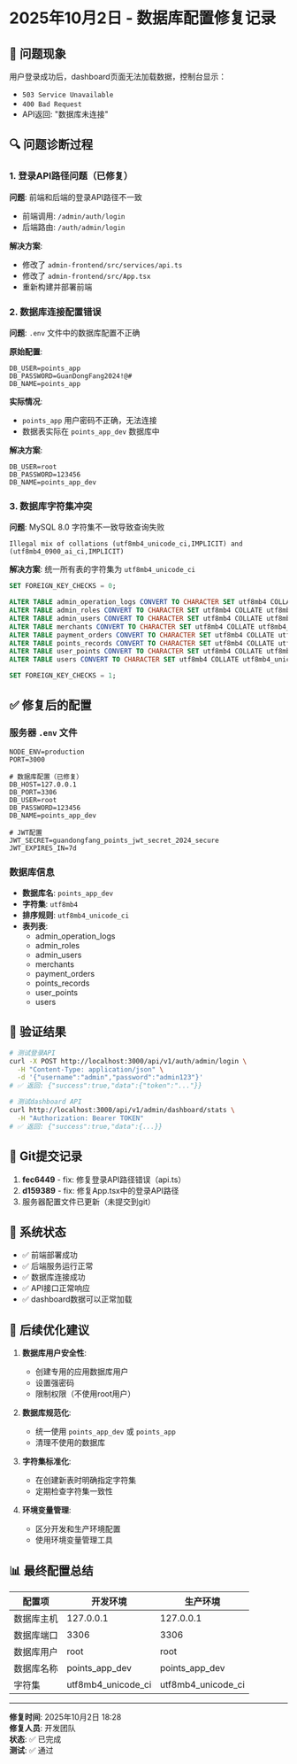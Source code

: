 # 2025年10月2日 - 数据库配置修复记录

## 🐛 问题现象

用户登录成功后，dashboard页面无法加载数据，控制台显示：
- `503 Service Unavailable`
- `400 Bad Request`  
- API返回: "数据库未连接"

## 🔍 问题诊断过程

### 1. 登录API路径问题（已修复）
**问题**: 前端和后端的登录API路径不一致
- 前端调用: `/admin/auth/login`
- 后端路由: `/auth/admin/login`

**解决方案**:
- 修改了 `admin-frontend/src/services/api.ts`
- 修改了 `admin-frontend/src/App.tsx`
- 重新构建并部署前端

### 2. 数据库连接配置错误
**问题**: `.env` 文件中的数据库配置不正确

**原始配置**:
```env
DB_USER=points_app
DB_PASSWORD=GuanDongFang2024!@#
DB_NAME=points_app
```

**实际情况**:
- `points_app` 用户密码不正确，无法连接
- 数据表实际在 `points_app_dev` 数据库中

**解决方案**:
```env
DB_USER=root
DB_PASSWORD=123456
DB_NAME=points_app_dev
```

### 3. 数据库字符集冲突
**问题**: MySQL 8.0 字符集不一致导致查询失败
```
Illegal mix of collations (utf8mb4_unicode_ci,IMPLICIT) and (utf8mb4_0900_ai_ci,IMPLICIT)
```

**解决方案**: 统一所有表的字符集为 `utf8mb4_unicode_ci`
```sql
SET FOREIGN_KEY_CHECKS = 0;

ALTER TABLE admin_operation_logs CONVERT TO CHARACTER SET utf8mb4 COLLATE utf8mb4_unicode_ci;
ALTER TABLE admin_roles CONVERT TO CHARACTER SET utf8mb4 COLLATE utf8mb4_unicode_ci;
ALTER TABLE admin_users CONVERT TO CHARACTER SET utf8mb4 COLLATE utf8mb4_unicode_ci;
ALTER TABLE merchants CONVERT TO CHARACTER SET utf8mb4 COLLATE utf8mb4_unicode_ci;
ALTER TABLE payment_orders CONVERT TO CHARACTER SET utf8mb4 COLLATE utf8mb4_unicode_ci;
ALTER TABLE points_records CONVERT TO CHARACTER SET utf8mb4 COLLATE utf8mb4_unicode_ci;
ALTER TABLE user_points CONVERT TO CHARACTER SET utf8mb4 COLLATE utf8mb4_unicode_ci;
ALTER TABLE users CONVERT TO CHARACTER SET utf8mb4 COLLATE utf8mb4_unicode_ci;

SET FOREIGN_KEY_CHECKS = 1;
```

## ✅ 修复后的配置

### 服务器 `.env` 文件
```env
NODE_ENV=production
PORT=3000

# 数据库配置（已修复）
DB_HOST=127.0.0.1
DB_PORT=3306
DB_USER=root
DB_PASSWORD=123456
DB_NAME=points_app_dev

# JWT配置
JWT_SECRET=guandongfang_points_jwt_secret_2024_secure
JWT_EXPIRES_IN=7d
```

### 数据库信息
- **数据库名**: `points_app_dev`
- **字符集**: `utf8mb4`
- **排序规则**: `utf8mb4_unicode_ci`
- **表列表**:
  - admin_operation_logs
  - admin_roles
  - admin_users
  - merchants
  - payment_orders
  - points_records
  - user_points
  - users

## 🧪 验证结果

```bash
# 测试登录API
curl -X POST http://localhost:3000/api/v1/auth/admin/login \
  -H "Content-Type: application/json" \
  -d '{"username":"admin","password":"admin123"}'
# ✅ 返回: {"success":true,"data":{"token":"..."}}

# 测试dashboard API
curl http://localhost:3000/api/v1/admin/dashboard/stats \
  -H "Authorization: Bearer TOKEN"
# ✅ 返回: {"success":true,"data":{...}}
```

## 📝 Git提交记录

1. **fec6449** - fix: 修复登录API路径错误（api.ts）
2. **d159389** - fix: 修复App.tsx中的登录API路径
3. 服务器配置文件已更新（未提交到git）

## 🎯 系统状态

- ✅ 前端部署成功
- ✅ 后端服务运行正常
- ✅ 数据库连接成功
- ✅ API接口正常响应
- ✅ dashboard数据可以正常加载

## 🔧 后续优化建议

1. **数据库用户安全性**: 
   - 创建专用的应用数据库用户
   - 设置强密码
   - 限制权限（不使用root用户）

2. **数据库规范化**:
   - 统一使用 `points_app_dev` 或 `points_app`
   - 清理不使用的数据库

3. **字符集标准化**:
   - 在创建新表时明确指定字符集
   - 定期检查字符集一致性

4. **环境变量管理**:
   - 区分开发和生产环境配置
   - 使用环境变量管理工具

## 📊 最终配置总结

| 配置项 | 开发环境 | 生产环境 |
|--------|---------|---------|
| 数据库主机 | 127.0.0.1 | 127.0.0.1 |
| 数据库端口 | 3306 | 3306 |
| 数据库用户 | root | root |
| 数据库名称 | points_app_dev | points_app_dev |
| 字符集 | utf8mb4_unicode_ci | utf8mb4_unicode_ci |

---

**修复时间**: 2025年10月2日 18:28  
**修复人员**: 开发团队  
**状态**: ✅ 已完成  
**测试**: ✅ 通过

